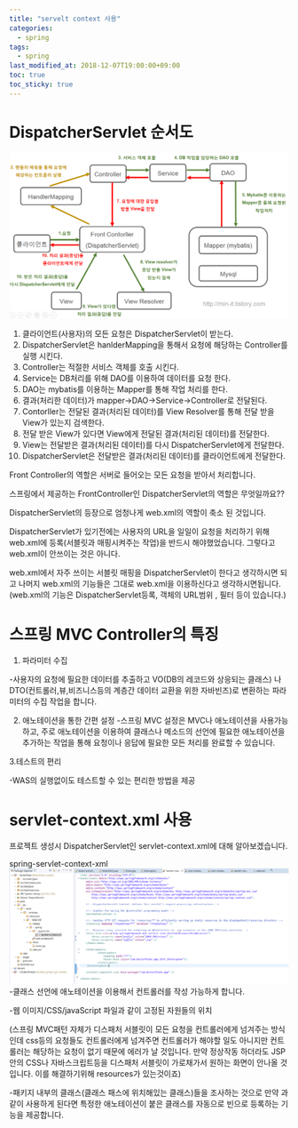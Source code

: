 ```yaml
---
title: "servelt context 사용"
categories:
  - spring
tags:
  - spring
last_modified_at: 2018-12-07T19:00:00+09:00
toc: true
toc_sticky: true
---
```


# DispatcherServlet 순서도

![DispatcherServlet](/assets/image/spring_mvc_dispatcherServelt.png)
1. 클라이언트(사용자)의 모든 요청은 DispatcherServlet이 받는다.
2. DispatcherServlet은 hanlderMapping을 통해서 요청에 해당하는 Controller를 실행 시킨다.
3. Controller는 적절한 서비스 객체를 호출 시킨다.
4. Service는 DB처리를 위해  DAO를 이용하여 데이터를 요청 한다.
5. DAO는 mybatis를 이용하는 Mapper를 통해 작업 처리를 한다.
6. 결과(처리한 데이터)가 mapper->DAO->Service->Controller로 전달된다.
7. Contorller는 전달된 결과(처리된 데이터)를 View Resolver를 통해
전달 받을 View가 있는지 검색한다.
8. 전달 받은 View가 있다면 View에게 전달된 결과(처리된 데이터)를 전달한다.
9. View는 전달받은 결과(처리된 데이터)를 다시 DispatcherServlet에게 전달한다.
10. DispatcherServlet은 전달받은 결과(처리된 데이터)를 클라이언트에게 전달한다.

Front Controller의 역할은 서버로 들어오는 모든 요청을 받아서 처리합니다.

스프링에서 제공하는 FrontController인 DispatcherServlet의 역할은 무엇일까요??

DispatcherServlet의 등장으로 엄청나게 web.xml의 역할이 축소 된 것입니다.

DispatcherServlet가 있기전에는 사용자의 URL을 일일이 요청을 처리하기 위해
web.xml에 등록(서블릿과 매핑시켜주는 작업)을 반드시 해야했었습니다.
그렇다고 web.xml이 안쓰이는 것은 아니다.

web.xml에서 자주 쓰이는 서블릿 매핑을 DispatcherServlet이 한다고 생각하시면 되고
나머지 web.xml의 기능들은 그대로 web.xml을 이용하신다고 생각하시면됩니다.
(web.xml의 기능은 DispatcherServlet등록, 객체의 URL범위 , 필터 등이 있습니다.)

# 스프링 MVC Controller의 특징

1. 파라미터 수집

-사용자의 요청에 필요한 데이터를 추출하고
VO(DB의 레코드와 상응되는 클래스) 나 DTO(컨트롤러,뷰,비즈니스등의 계층간 데이터 교환을 위한 자바빈즈)로 변환하는 파라미터의 수집 작업을 합니다.


2. 애노테이션을 통한 간편 설정
-스프링 MVC 설정은 MVC나 애노테이션을 사용가능하고, 주로
애노테이션을 이용하여 클래스나 메소드의 선언에 필요한 애노테이션을 추가하는
작업을 통해 요청이나 응답에 필요한 모든 처리를 완료할 수 있습니다.



3.테스트의 편리

-WAS의 실행없이도 테스트할 수 있는 편리한 방법을 제공

# servlet-context.xml 사용

프로젝트 생성시 DispatcherServlet인
servlet-context.xml에 대해 알아보겠습니다.

spring-servlet-context-xml
![servelt-context](/assets/image/spring-servlet-context-xml.png)
<annotation-driven>
-클래스 선언에 애노테이션을 이용해서 컨트롤러를 작성 가능하게 합니다.

<resources>
-웹 이미지/CSS/javaScript 파일과 같이 고정된 자원들의 위치

(스프링 MVC패턴 자체가 디스패처 서블릿이 모든 요청을 컨트롤러에게 넘겨주는 방식인데 css등의 요청들도 컨트롤러에게 넘겨주면 컨트롤러가 해야할 일도 아니지만 컨트롤러는 해당하는 요청이 없기 때문에 에러가 날 것입니다. 만약 정상작동 하더라도 JSP안의 CSS나 자바스크립트등을 디스패처 서블릿이 가로채가서 원하는 화면이 안나올 것입니다. 이를 해결하기위해 resources가 있는것이죠)

<component-scan>

-패키지 내부의 클래스(클래스 패스에 위치해있는 클래스)들을 조사하는 것으로
만약 <annotation-driven>과 같이 사용하게 된다면
특정한 애노테이션이 붙은 클래스를 자동으로 빈으로 등록하는 기능을 제공합니다.
